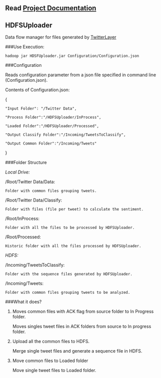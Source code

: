 ## Read [Project Documentation](https://github.com/MovieTrender/Documentation "Project Documentation")

## HDFSUploader

Data flow manager for files generated by [TwitterLayer](https://github.com/MovieTrender/TwitterLayer "TwitterLayer")

###Use
Execution:
	
    hadoop jar HDSFUploader.jar Configuration/Configuration.json

###Configuration

Reads configuration parameter from a json file specified in command line (Configuration.json).

Contents of Configuration.json:

{

	"Input Folder": "/Twitter Data",
    
	"Process Folder":"/HDFSUploader/InProcess",
    
	"Loaded Folder":"/HDFSUploader/Processed",
    
	"Output Classify Folder":"/Incoming/TweetsToClassify",
    
	"Output Common Folder":"/Incoming/Tweets"
    
}
	
###Folder Structure

_Local Drive:_

/Root/Twitter Data/Data:

	Folder with common files grouping tweets.

/Root/Twitter Data/Classify:

	Folder with files (file per tweet) to calculate the sentiment.

/Root/InProcess:

	Folder with all the files to be processed by HDFSUploader.

/Root/Processed:

	Historic folder with all the files processed by HDFSUploader.
    
_HDFS:_

/Incoming/TweetsToClassify:
	
    Folder with the sequence files generated by HDFSUploader.

/Incoming/Tweets:

	Folder with common files grouping tweets to be analyzed.
    

###What it does?

1. Moves common files with ACK flag from source folder to In Progress folder.
   
   Moves singles tweet files in ACK folders from source to In progress folder.
   
2. Upload all the common files to HDFS.
   
   Merge single tweet files and generate a sequence file in HDFS.
   
3. Move common files to Loaded folder
   
   Move single tweet files to Loaded folder.
   
   
   
   
   
   





